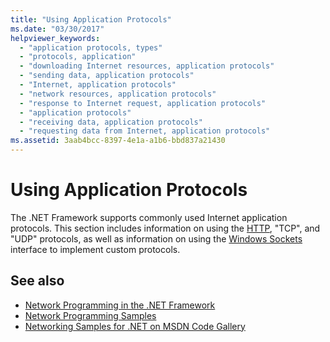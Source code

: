 ```yaml
---
title: "Using Application Protocols"
ms.date: "03/30/2017"
helpviewer_keywords: 
  - "application protocols, types"
  - "protocols, application"
  - "downloading Internet resources, application protocols"
  - "sending data, application protocols"
  - "Internet, application protocols"
  - "network resources, application protocols"
  - "response to Internet request, application protocols"
  - "application protocols"
  - "receiving data, application protocols"
  - "requesting data from Internet, application protocols"
ms.assetid: 3aab4bcc-8397-4e1a-a1b6-bbd837a21430
---
```

# Using Application Protocols
The .NET Framework supports commonly used Internet application protocols. This section includes information on using the [HTTP](http.md), "TCP", and "UDP" protocols, as well as information on using the [Windows Sockets](sockets.md) interface to implement custom protocols.  
  
## See also

- [Network Programming in the .NET Framework](index.md)
- [Network Programming Samples](network-programming-samples.md)
- [Networking Samples for .NET on MSDN Code Gallery](https://code.msdn.microsoft.com/Wiki/View.aspx?ProjectName=nclsamples)
